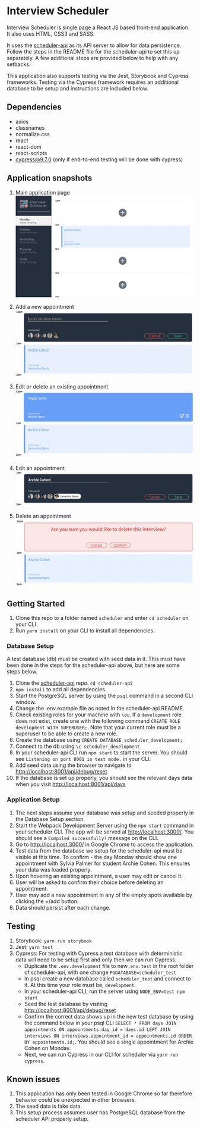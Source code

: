 # Interview Scheduler

Interview Scheduler is single page a React JS based front-end application. It also uses HTML, CSS3 and SASS. 

It uses the [scheduler-api](https://github.com/lighthouse-labs/scheduler-api) as its API server to allow for data persistence. Follow the steps in the README file for the scheduler-api to set this up separately. A few additional steps are provided below to help with any setbacks.

This application also supports testing via the Jest, Storybook and Cypress frameworks. Testing via the Cypress framework requires an additional database to be setup and instructions are included below.

## Dependencies

- axios
- classnames
- normalize.css
- react 
- react-dom 
- react-scripts
- cypress@9.7.0 (only if end-to-end testing will be done with cypress)

## Application snapshots

1. Main application page
![Main page](./documents/images/Main_page.png)


2. Add a new appointment
![Add a new appointment](./documents/images/Add_a_new_apppointment.png)


2. Edit or delete an existing appointment
![Edit or delete an existing appointment](./documents/images/Edit_or_delete.png)


2. Edit an appointment
![Edit an appointment](./documents/images/Edit_existing_appointment.png)


2. Delete an appointment
![Main page](./documents/images/Confirm_before_delete.png)


## Getting Started
1. Clone this repo to a folder named `scheduler` and enter `cd scheduler` on your CLI.
2. Run `yarn install` on your CLI to install all dependencies.

### Database Setup
A test database (db) must be created with seed data in it. This must have been done in the steps for the scheduler-api above, but here are some steps below.

1. Clone the [scheduler-api](https://github.com/lighthouse-labs/scheduler-api) repo. `cd scheduler-api`
2. `npm install` to add all dependencies.
3. Start the PostgreSQL server by using the `psql` command in a second CLI window.
4. Change the .env.example file as noted in the scheduler-api README.
5. Check existing roles for your machine with `\du`. If a `development` role does not exist, create one with the following command
`CREATE ROLE development WITH SUPERUSER;`. Note that your current role must be a superuser to be able to create a new role.
6. Create the database using `CREATE DATABASE scheduler_development;`
7. Connect to the db using `\c scheduler_development`
8. In your scheduler-api CLI run `npm start` to start the server. You should see `Listening on port 8001 in test mode.` in your CLI.
9. Add seed data using the browser to navigate to <http://localhost:8001/api/debug/reset>
10. If the database is set up properly, you should see the relevant days data when you visit <http://localhost:8001/api/days>

### Application Setup
1. The next steps assume your database was setup and seeded properly in the Database Setup section.
2. Start the Webpack Development Server using the `npm start` command in your scheduler CLI. The app will be served at <http://localhost:3000/>. You should see a `Compiled successfully!` message on the CLI.
3. Go to <http://localhost:3000/> in Google Chrome to access the application.
4. Test data from the database we setup for the scheduler-api must be visible at this time. To confirm - the day Monday should show one appointment with Sylvia Palmer for student Archie Cohen. This ensures your data was loaded properly.
5. Upon hovering an existing appointment, a user may edit or cancel it.
6. User will be asked to confirm their choice before deleting an appointment.
7. User may add a new appointment in any of the empty spots available by clicking the +/add button.
7. Data should persist after each change.

## Testing

1. Storybook: `yarn run storybook`
2. Jest: `yarn test`
3. Cypress: For testing with Cypress a test database with deterministic data will need to be setup first and only then we can run Cypress. 
    - Duplicate the `.env.development` file to new`.env.test` in the root folder of scheduler-api, with one change `PGDATABASE=scheduler_test`
    - In psql create a new database called `scheduler_test` and connect to it. At this time your role must be, `development`.
    - In your scheduler-api CLI, run the server using `NODE_ENV=test npm start`
    - Seed the test database by visiting <http://localhost:8001/api/debug/reset>
    - Confirm the correct data shows up in the new test database by using the command below in your psql CLI
    `SELECT * FROM days JOIN appointments ON appointments.day_id = days.id LEFT JOIN interviews ON interviews.appointment_id = appointments.id ORDER BY appointments.id;`. You should see a single appointment for Archie Cohen on Monday.
    - Next, we can run Cypress in our CLI for scheduler via `yarn run cypress`. 
## Known issues

1. This application has only been tested in Google Chrome so far therefore behavior could be unexpected in other browsers.
2. The seed data is fake data.
3. This setup process assumes user has PostgreSQL database from the scheduler API properly setup.


